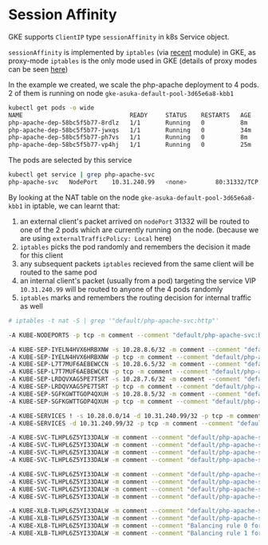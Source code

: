 # Session Affinity

GKE supports `ClientIP` type `sessionAffinity` in k8s Service object.

`sessionAffinity` is implemented by `iptables` (via [recent](http://ipset.netfilter.org/iptables-extensions.man.html#lbBW) module) in GKE, as proxy-mode `iptables` is the only mode used in GKE (details of proxy modes can be seen [here](https://kubernetes.io/docs/concepts/services-networking/service/#virtual-ips-and-service-proxies))

In the example we created, we scale the php-apache deployment to 4 pods. 2 of them is running on node `gke-asuka-default-pool-3d65e6a8-kbb1`

```sh
kubectl get pods -o wide
NAME                              READY     STATUS    RESTARTS   AGE       IP          NODE
php-apache-dep-58bc5f5b77-8rdlz   1/1       Running   0          8m        10.28.8.5   gke-asuka-default-pool-3d65e6a8-kbb1
php-apache-dep-58bc5f5b77-jwxqs   1/1       Running   0          34m       10.28.6.5   gke-asuka-default-pool-731ddb85-sw18
php-apache-dep-58bc5f5b77-ph7vs   1/1       Running   0          8m        10.28.8.6   gke-asuka-default-pool-3d65e6a8-kbb1
php-apache-dep-58bc5f5b77-vp4hj   1/1       Running   0          25m       10.28.7.6   gke-asuka-default-pool-6bb7cbe5-2wmb
```

The pods are selected by this service

```sh
kubectl get service | grep php-apache-svc
php-apache-svc   NodePort    10.31.240.99   <none>        80:31332/TCP,443:30558/TCP   1h
```

By looking at the NAT table on the node `gke-asuka-default-pool-3d65e6a8-kbb1` in iptable, we can learnt that:

1. an external client's packet arrived on `nodePort` 31332 will be routed to one of the 2 pods which are currently running on the node. (because we are using `externalTrafficPolicy: Local` here)
2. `iptables` picks the pod randomly and remembers the decision it made for this client
3. any subsequent packets `iptables` recieved from the same client will be routed to the same pod
4. an internal client's packet (usually from a pod) targeting the service VIP `10.31.240.99` will be routed to anyone of the 4 pods randomly
5. `iptables` marks and remembers the routing decision for internal traffic as well

```sh
# iptables -t nat -S | grep '"default/php-apache-svc:http"'

-A KUBE-NODEPORTS -p tcp -m comment --comment "default/php-apache-svc:http" -m tcp --dport 31332 -j KUBE-XLB-TLHPL6Z5YI33DALW

-A KUBE-SEP-IYELN4HVX6HRBXNW -s 10.28.8.6/32 -m comment --comment "default/php-apache-svc:http" -j KUBE-MARK-MASQ
-A KUBE-SEP-IYELN4HVX6HRBXNW -p tcp -m comment --comment "default/php-apache-svc:http" -m recent --set --name KUBE-SEP-IYELN4HVX6HRBXNW --mask 255.255.255.255 --rsource -m tcp -j DNAT --to-destination 10.28.8.6:80
-A KUBE-SEP-L7T7MUF6AEBEWCCN -s 10.28.6.5/32 -m comment --comment "default/php-apache-svc:http" -j KUBE-MARK-MASQ
-A KUBE-SEP-L7T7MUF6AEBEWCCN -p tcp -m comment --comment "default/php-apache-svc:http" -m recent --set --name KUBE-SEP-L7T7MUF6AEBEWCCN --mask 255.255.255.255 --rsource -m tcp -j DNAT --to-destination 10.28.6.5:80
-A KUBE-SEP-LRDQVXAG5PE7TSRT -s 10.28.7.6/32 -m comment --comment "default/php-apache-svc:http" -j KUBE-MARK-MASQ
-A KUBE-SEP-LRDQVXAG5PE7TSRT -p tcp -m comment --comment "default/php-apache-svc:http" -m recent --set --name KUBE-SEP-LRDQVXAG5PE7TSRT --mask 255.255.255.255 --rsource -m tcp -j DNAT --to-destination 10.28.7.6:80
-A KUBE-SEP-SGFKGWTTGOP4QXUH -s 10.28.8.5/32 -m comment --comment "default/php-apache-svc:http" -j KUBE-MARK-MASQ
-A KUBE-SEP-SGFKGWTTGOP4QXUH -p tcp -m comment --comment "default/php-apache-svc:http" -m recent --set --name KUBE-SEP-SGFKGWTTGOP4QXUH --mask 255.255.255.255 --rsource -m tcp -j DNAT --to-destination 10.28.8.5:80

-A KUBE-SERVICES ! -s 10.28.0.0/14 -d 10.31.240.99/32 -p tcp -m comment --comment "default/php-apache-svc:http cluster IP" -m tcp --dport 80 -j KUBE-MARK-MASQ
-A KUBE-SERVICES -d 10.31.240.99/32 -p tcp -m comment --comment "default/php-apache-svc:http cluster IP" -m tcp --dport 80 -j KUBE-SVC-TLHPL6Z5YI33DALW

-A KUBE-SVC-TLHPL6Z5YI33DALW -m comment --comment "default/php-apache-svc:http" -m recent --rcheck --seconds 10800 --reap --name KUBE-SEP-L7T7MUF6AEBEWCCN --mask 255.255.255.255 --rsource -j KUBE-SEP-L7T7MUF6AEBEWCCN
-A KUBE-SVC-TLHPL6Z5YI33DALW -m comment --comment "default/php-apache-svc:http" -m recent --rcheck --seconds 10800 --reap --name KUBE-SEP-LRDQVXAG5PE7TSRT --mask 255.255.255.255 --rsource -j KUBE-SEP-LRDQVXAG5PE7TSRT
-A KUBE-SVC-TLHPL6Z5YI33DALW -m comment --comment "default/php-apache-svc:http" -m recent --rcheck --seconds 10800 --reap --name KUBE-SEP-SGFKGWTTGOP4QXUH --mask 255.255.255.255 --rsource -j KUBE-SEP-SGFKGWTTGOP4QXUH
-A KUBE-SVC-TLHPL6Z5YI33DALW -m comment --comment "default/php-apache-svc:http" -m recent --rcheck --seconds 10800 --reap --name KUBE-SEP-IYELN4HVX6HRBXNW --mask 255.255.255.255 --rsource -j KUBE-SEP-IYELN4HVX6HRBXNW

-A KUBE-SVC-TLHPL6Z5YI33DALW -m comment --comment "default/php-apache-svc:http" -m statistic --mode random --probability 0.25000000000 -j KUBE-SEP-L7T7MUF6AEBEWCCN
-A KUBE-SVC-TLHPL6Z5YI33DALW -m comment --comment "default/php-apache-svc:http" -m statistic --mode random --probability 0.33332999982 -j KUBE-SEP-LRDQVXAG5PE7TSRT
-A KUBE-SVC-TLHPL6Z5YI33DALW -m comment --comment "default/php-apache-svc:http" -m statistic --mode random --probability 0.50000000000 -j KUBE-SEP-SGFKGWTTGOP4QXUH
-A KUBE-SVC-TLHPL6Z5YI33DALW -m comment --comment "default/php-apache-svc:http" -j KUBE-SEP-IYELN4HVX6HRBXNW

-A KUBE-XLB-TLHPL6Z5YI33DALW -m comment --comment "default/php-apache-svc:http" -m recent --rcheck --seconds 10800 --reap --name KUBE-SEP-SGFKGWTTGOP4QXUH --mask 255.255.255.255 --rsource -j KUBE-SEP-SGFKGWTTGOP4QXUH
-A KUBE-XLB-TLHPL6Z5YI33DALW -m comment --comment "default/php-apache-svc:http" -m recent --rcheck --seconds 10800 --reap --name KUBE-SEP-IYELN4HVX6HRBXNW --mask 255.255.255.255 --rsource -j KUBE-SEP-IYELN4HVX6HRBXNW
-A KUBE-XLB-TLHPL6Z5YI33DALW -m comment --comment "Balancing rule 0 for default/php-apache-svc:http" -m statistic --mode random --probability 0.50000000000 -j KUBE-SEP-SGFKGWTTGOP4QXUH
-A KUBE-XLB-TLHPL6Z5YI33DALW -m comment --comment "Balancing rule 1 for default/php-apache-svc:http" -j KUBE-SEP-IYELN4HVX6HRBXNW

```
